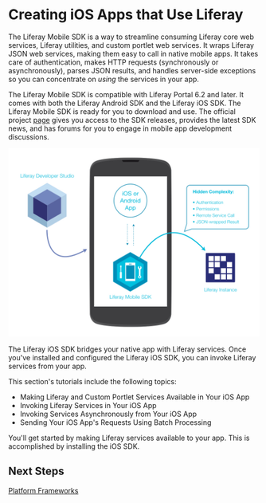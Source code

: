 # Creating iOS Apps that Use Liferay 

The Liferay Mobile SDK is a way to streamline consuming Liferay core web 
services, Liferay utilities, and custom portlet web services. It wraps Liferay
JSON web services, making them easy to call in native mobile apps. It takes care
of authentication, makes HTTP requests (synchronously or asynchronously), parses
JSON results, and handles server-side exceptions so you can concentrate on
*using* the services in your app. 

The Liferay Mobile SDK is compatible with Liferay Portal 6.2 and later. It comes 
with both the Liferay Android SDK and the Liferay iOS SDK. The Liferay Mobile 
SDK is ready for you to download and use. The official project [page](https://www.liferay.com/community/liferay-projects/liferay-mobile-sdk/overview)
gives you access to the SDK releases, provides the latest SDK news, and has 
forums for you to engage in mobile app development discussions.

![Figure 1: Liferay's Mobile SDK enables your native app to communicate with Liferay.](../../images/mobile-sdk-diagram.png)

The Liferay iOS SDK bridges your native app with Liferay services. Once you've 
installed and configured the Liferay iOS SDK, you can invoke Liferay services 
from your app. 

This section's tutorials include the following topics: 

- Making Liferay and Custom Portlet Services Available in Your iOS App
- Invoking Liferay Services in Your iOS App
- Invoking Services Asynchronously from Your iOS App
- Sending Your iOS App's Requests Using Batch Processing

You'll get started by making Liferay services available to your app. This is 
accomplished by installing the iOS SDK.

## Next Steps 

<!--
[Making Liferay and Custom Portlet Services Available in Your iOS App](add link once header id is generated) 

[Liferay Mobile SDK Builder](add link once header id is generated)

[Creating Android Apps that Use Liferay](add link once header id is generated)
-->

[Platform Frameworks](/tutorials/-/knowledge_base/platform-frameworks-lp-6-2-develop-tutorial)
